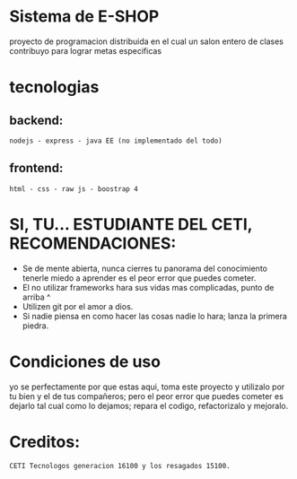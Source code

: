 # Sistema de E-SHOP
   proyecto de programacion distribuida en el cual un salon entero de clases contribuyo para lograr metas especificas
# tecnologias
## backend:
    nodejs - express - java EE (no implementado del todo)
## frontend:
    html - css - raw js - boostrap 4
# SI, TU... ESTUDIANTE DEL CETI, RECOMENDACIONES:
  * Se de mente abierta, nunca cierres tu panorama del conocimiento tenerle miedo a aprender es el peor error que puedes cometer.
  * El no utilizar frameworks hara sus vidas mas complicadas, punto de arriba ^
  * Utilizen git por el amor a dios.
  * Si nadie piensa en como hacer las cosas nadie lo hara; lanza la primera piedra.

# Condiciones de uso
yo se perfectamente por que estas aqui, toma este proyecto y utilizalo por tu bien y el de tus compañeros; pero el peor error que     puedes   cometer es dejarlo tal cual como lo dejamos; repara el codigo, refactorizalo y mejoralo.

# Creditos:
    CETI Tecnologos generacion 16100 y los resagados 15100.





